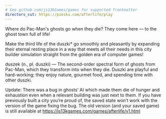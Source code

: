 ```yaml
---
# See github.com/js13kGames/games for supported frontmatter
directors_cut: https://piesku.com/afterlife/play
---
```

Where do Pac-Man's ghosts go when they die?
They come here — to the ghost town full of life!

Make the third life of the duszki* go smoothly and pleasantly by expanding their eternal resting place in a way that meets all their needs in this city builder simulation straight from the golden era of computer games!

duszek (n., pl. duszki) — The second-order spectral form of ghosts from Pac-Man, which they transform into when they die. Duszki are playful and hard-working; they enjoy nature, gourmet food, and spending time with other duszki.

Update: There was a bug in ghosts’ AI which made them die of hunger and exhaustion even when a relevant building was just next to them. If you have previously built a city you’re proud of, the saved state won’t work with the version of the game fixing the bug. The old version (and your saved game) is still available at https://js13kgames.com/games/afterlife/v1.html